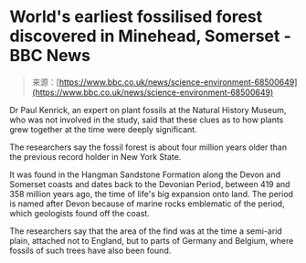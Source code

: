 <!--yml
category: 未分类
date: 2024-05-27 14:46:31
-->

# World's earliest fossilised forest discovered in Minehead, Somerset - BBC News

> 来源：[https://www.bbc.co.uk/news/science-environment-68500649](https://www.bbc.co.uk/news/science-environment-68500649)

Dr Paul Kenrick, an expert on plant fossils at the Natural History Museum, who was not involved in the study, said that these clues as to how plants grew together at the time were deeply significant.

The researchers say the fossil forest is about four million years older than the previous record holder in New York State.

It was found in the Hangman Sandstone Formation along the Devon and Somerset coasts and dates back to the Devonian Period, between 419 and 358 million years ago, the time of life's big expansion onto land. The period is named after Devon because of marine rocks emblematic of the period, which geologists found off the coast.

The researchers say that the area of the find was at the time a semi-arid plain, attached not to England, but to parts of Germany and Belgium, where fossils of such trees have also been found.